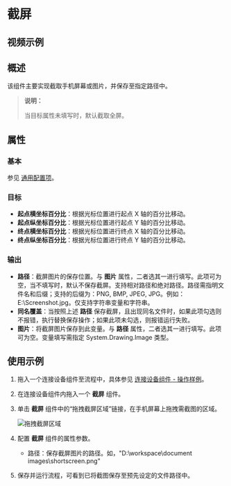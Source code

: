 # 截屏

## 视频示例

## 概述

该组件主要实现截取手机屏幕或图片，并保存至指定路径中。

> **说明：**
>
> 当目标属性未填写时，默认截取全屏。

## 属性

### 基本

参见 [通用配置项](../Appendix/CommonConfigurationItems.md)。

### 目标

- **起点横坐标百分比**：根据光标位置进行起点 X 轴的百分比移动。
- **起点纵坐标百分比**：根据光标位置进行起点 Y 轴的百分比移动。
- **终点横坐标百分比**：根据光标位置进行终点 X 轴的百分比移动。
- **终点纵坐标百分比**：根据光标位置进行终点 Y 轴的百分比移动。

### 输出

- **路径**：截屏图片的保存位置。与 **图片** 属性，二者选其一进行填写。此项可为空，当不填写时，默认不保存截屏。支持相对路径和绝对路径。路径需指明文件名和后缀；支持的后缀为：PNG, BMP, JPEG, JPG。例如：E:\Screenshot.jpg。仅支持字符串变量和字符串。
- **同名覆盖**：当按照上述 **路径** 保存截屏，且出现同名文件时，如果此项勾选则不报错，执行替换保存操作；如果此项未勾选，则报错运行失败。
- **图片**：将截屏图片保存到此变量。与 **路径** 属性，二者选其一进行填写。此项可为空。变量填写需指定 System.Drawing.Image 类型。

## 使用示例

1. 拖入一个连接设备组件至流程中，具体参见 [连接设备组件 - 操作样例](./MobileConnect.md)。
2. 在连接设备组件内拖入一个 **截屏** 组件。
3. 单击 **截屏** 组件中的“拖拽截屏区域”链接，在手机屏幕上拖拽需截图的区域。

    ![拖拽截屏区域](https://docimages.blob.core.chinacloudapi.cn/images/Activities/mobilescreen20210316.png)

4. 配置 **截屏** 组件的属性参数。

    - 路径：保存截屏图片的路径。如，"D:\workspace\document images\shortscreen.png"
  
5. 保存并运行流程，可看到已将截图保存至预先设定的文件路径中。
